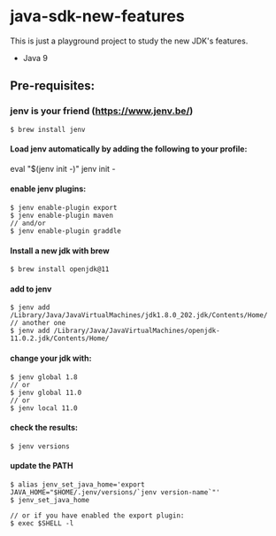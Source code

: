 # java-sdk-new-features

This is just a playground project to study the new JDK's features.

* Java 9 

## Pre-requisites:

### jenv is your friend (https://www.jenv.be/)

```
$ brew install jenv
```

#### Load jenv automatically by adding the following to your profile:

eval "$(jenv init -)"
jenv init -

#### enable jenv plugins:

```
$ jenv enable-plugin export
$ jenv enable-plugin maven
// and/or
$ jenv enable-plugin graddle
```

#### Install a new jdk with brew

```
$ brew install openjdk@11
```

#### add to jenv

```
$ jenv add /Library/Java/JavaVirtualMachines/jdk1.8.0_202.jdk/Contents/Home/
// another one
$ jenv add /Library/Java/JavaVirtualMachines/openjdk-11.0.2.jdk/Contents/Home/
```

#### change your jdk with:
```
$ jenv global 1.8
// or
$ jenv global 11.0
// or 
$ jenv local 11.0
```
#### check the results:
```
$ jenv versions
```

#### update the PATH

```
$ alias jenv_set_java_home='export JAVA_HOME="$HOME/.jenv/versions/`jenv version-name`"'
$ jenv_set_java_home

// or if you have enabled the export plugin:
$ exec $SHELL -l
```


